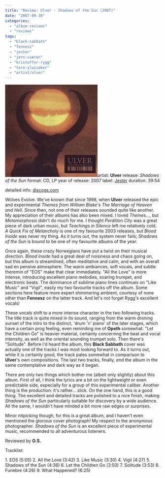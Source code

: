 ```yaml
---
title: "Review: Ulver - Shadows of the Sun (2007)"
date: "2007-09-30"
categories: 
  - "album-reviews"
  - "reviews"
tags: 
  - "black-sabbath"
  - "fennesz"
  - "jester"
  - "jørn-sværen"
  - "kristoffer-rygg"
  - "tore-ylwizaker"
  - "artist/ulver"
---
```


[![](images/cover12.jpg "ulver_sots")](http://www.eveningoflight.nl/wordpress/wp-content/uploads/2010/03/cover12.jpg)artist: **Ulver** release: _Shadows of the Sun_ format: CD, LP year of release: 2007 label: [Jester](http://www.jester-records.com/) duration: 39:54

detailed info: [discogs.com](http://www.discogs.com/Ulver-Shadows-Of-The-Sun/master/10310)

Wolves Evolve. We've known that since 1998, when **Ulver** released the epic and experimental _Themes from William Blake's The Marriage of Heaven and Hell_. Since then, not one of their releases sounded quite like another. My appreciation of their albums has also been mixed. I loved _Themes..._, but _Metamorphosis_ didn't do much for me. I thought _Perdition City_ was a great piece of dark urban music, but _Teachings in Silence_ left me relatively cold. _A Quick Fix of Melancholy_ is one of my favourite 2003 releases, but _Blood Inside_ was never my thing. As it turns out, the system never fails; _Shadows of the Sun_ is bound to be one of my favourite albums of the year.

Once again, these crazy Norwegians have put a twist on their musical direction. _Blood Inside_ had a great deal of noisiness and chaos going on, but this album is streamlined, often meditative and calm, and with an overall sad en pensive atmosphere. The warm ambiances, soft vocals, and subtle theremin of "EOS" make that clear immediately. "All the Love" is more intense, introducing excellent piano melodies, soaring trumpet, and electronic beats. The dominance of sublime piano lines continues on "Like Music" and "Vigil", easily my two favourite tracks off the album. Some sections here feature more expert shimmering ambient, courtesy of none other than **Fennesz** on the latter track. And let's not forget Rygg's excellent vocals!

These vocals shift to a more intense character in the two following tracks. The title track is quite mixed in its sound, ranging from the warm droning sunset of the intro to the distinct, 'drum 'n' piano' of the later stages, which have a certain prog feeling, even reminding me of **Opeth** somewhat. "Let the Children Go" is heavier material, certainly concerning the beat and vocal intensity, as well as the oriental sounding trumpet solo. Then there's "Solitude". Before I'd heard the album, this **Black Sabbath** cover was actually one of the tracks I was most looking forward to. As it turns out, while it is certainly good, the track pales somewhat in comparison to **Ulver**'s own compositions. The last two tracks, finally, end the album in the same contemplative and dark way as it began.

There are only two things which bother me (albeit only slightly) about this album. First of all, I think the lyrics are a bit on the lightweight or even predictable side, especially for a group of this experimental caliber. Another thing is the production: it's rather... slick. On the one hand, this is a good thing. The excellent and detailed tracks are polished to a nice finish, making _Shadows of the Sun_ particularly suitable for discovery by a wide audience. All the same, I wouldn't have minded a bit more raw edges or surprises.

Minor nitpicking though, for this is a great album, and I haven't even mentioned the glorious cover photograph! My respect to the anonymous photographer. _Shadows of the Sun_ is an excellent piece of experimental music, recommended to all adventurous listeners.

Reviewed by **O.S.**

Tracklist:

1\. EOS (5:05) 2. All the Love (3:42) 3. Like Music (3:30) 4. Vigil (4:27) 5. Shadows of the Sun (4:36) 6. Let the Children Go (3:50) 7. Solitude (3:53) 8. Funebre (4:26) 9. What Happened? (6:25)
